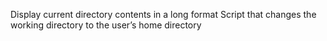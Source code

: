 Display current directory contents in a long format
Script that changes the working directory to the user’s home directory
